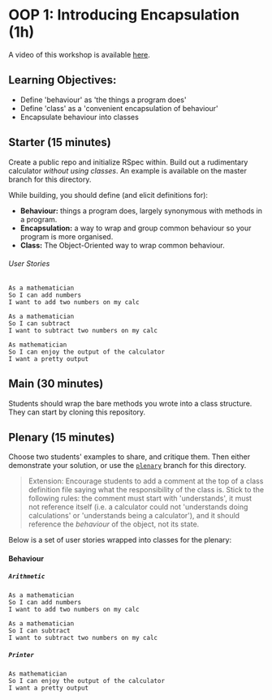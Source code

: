 # OOP 1: Introducing Encapsulation (1h)

A video of this workshop is available [here](https://www.youtube.com/watch?v=PuydUGyM9AQ&list=PLc4BYny7PXeR5ZLHCY_oPU2I97aPtS8jm&index=1).

## Learning Objectives:

- Define 'behaviour' as 'the things a program does'
- Define 'class' as a 'convenient encapsulation of behaviour'
- Encapsulate behaviour into classes

## Starter (15 minutes)

Create a public repo and initialize RSpec within.
Build out a rudimentary calculator _without using classes_. An example is available on the master branch for this directory.

While building, you should define (and elicit definitions for):

- **Behaviour:** things a program does, largely synonymous with methods in a program.
- **Encapsulation:** a way to wrap and group common behaviour so your program is more organised.
- **Class:** The Object-Oriented way to wrap common behaviour.

###### User Stories

```
As a mathematician
So I can add numbers
I want to add two numbers on my calc
```

```
As a mathematician
So I can subtract
I want to subtract two numbers on my calc
```

```
As mathematician
So I can enjoy the output of the calculator
I want a pretty output
```

## Main (30 minutes)

Students should wrap the bare methods you wrote into a class structure. They can start by cloning this repository.

## Plenary (15 minutes)

Choose two students' examples to share, and critique them. Then either demonstrate your solution, or use the [`plenary`](https://github.com/makersacademy/skills-workshops/tree/plenary) branch for this directory.

> Extension: Encourage students to add a comment at the top of a class definition file saying what the responsibility of the class is. Stick to the following rules: the comment must start with 'understands', it must not reference itself (i.e. a calculator could not 'understands doing calculations' or 'understands being a calculator'), and it should reference the _behaviour_ of the object, not its state.

Below is a set of user stories wrapped into classes for the plenary:

#### Behaviour

##### `Arithmetic`

```
As a mathematician
So I can add numbers
I want to add two numbers on my calc
```

```
As a mathematician
So I can subtract
I want to subtract two numbers on my calc
```

##### `Printer`

```
As mathematician
So I can enjoy the output of the calculator
I want a pretty output
```